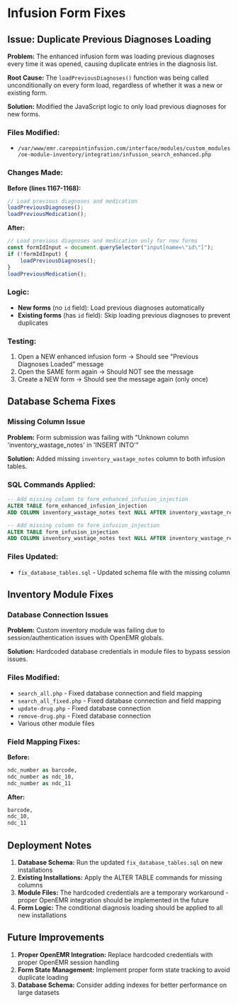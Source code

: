 # Infusion Form Fixes

## Issue: Duplicate Previous Diagnoses Loading

**Problem:** The enhanced infusion form was loading previous diagnoses every time it was opened, causing duplicate entries in the diagnosis list.

**Root Cause:** The `loadPreviousDiagnoses()` function was being called unconditionally on every form load, regardless of whether it was a new or existing form.

**Solution:** Modified the JavaScript logic to only load previous diagnoses for new forms.

### Files Modified:
- `/var/www/emr.carepointinfusion.com/interface/modules/custom_modules/oe-module-inventory/integration/infusion_search_enhanced.php`

### Changes Made:
**Before (lines 1167-1168):**
```javascript
// Load previous diagnoses and medication
loadPreviousDiagnoses();
loadPreviousMedication();
```

**After:**
```javascript
// Load previous diagnoses and medication only for new forms
const formIdInput = document.querySelector("input[name=\"id\"]");
if (!formIdInput) {
    loadPreviousDiagnoses();
}
loadPreviousMedication();
```

### Logic:
- **New forms** (no `id` field): Load previous diagnoses automatically
- **Existing forms** (has `id` field): Skip loading previous diagnoses to prevent duplicates

### Testing:
1. Open a NEW enhanced infusion form → Should see "Previous Diagnoses Loaded" message
2. Open the SAME form again → Should NOT see the message
3. Create a NEW form → Should see the message again (only once)

## Database Schema Fixes

### Missing Column Issue
**Problem:** Form submission was failing with "Unknown column 'inventory_wastage_notes' in 'INSERT INTO'"

**Solution:** Added missing `inventory_wastage_notes` column to both infusion tables.

### SQL Commands Applied:
```sql
-- Add missing column to form_enhanced_infusion_injection
ALTER TABLE form_enhanced_infusion_injection 
ADD COLUMN inventory_wastage_notes text NULL AFTER inventory_wastage_reason;

-- Add missing column to form_infusion_injection  
ALTER TABLE form_infusion_injection 
ADD COLUMN inventory_wastage_notes text NULL AFTER inventory_wastage_reason;
```

### Files Updated:
- `fix_database_tables.sql` - Updated schema file with the missing column

## Inventory Module Fixes

### Database Connection Issues
**Problem:** Custom inventory module was failing due to session/authentication issues with OpenEMR globals.

**Solution:** Hardcoded database credentials in module files to bypass session issues.

### Files Modified:
- `search_all.php` - Fixed database connection and field mapping
- `search_all_fixed.php` - Fixed database connection and field mapping  
- `update-drug.php` - Fixed database connection
- `remove-drug.php` - Fixed database connection
- Various other module files

### Field Mapping Fixes:
**Before:**
```sql
ndc_number as barcode,
ndc_number as ndc_10,
ndc_number as ndc_11
```

**After:**
```sql
barcode,
ndc_10,
ndc_11
```

## Deployment Notes

1. **Database Schema:** Run the updated `fix_database_tables.sql` on new installations
2. **Existing Installations:** Apply the ALTER TABLE commands for missing columns
3. **Module Files:** The hardcoded credentials are a temporary workaround - proper OpenEMR integration should be implemented in the future
4. **Form Logic:** The conditional diagnosis loading should be applied to all new installations

## Future Improvements

1. **Proper OpenEMR Integration:** Replace hardcoded credentials with proper OpenEMR session handling
2. **Form State Management:** Implement proper form state tracking to avoid duplicate loading
3. **Database Schema:** Consider adding indexes for better performance on large datasets
